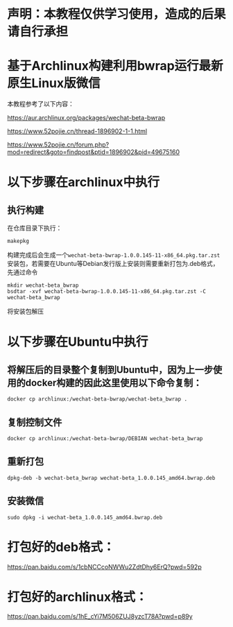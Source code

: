 # 声明：本教程仅供学习使用，造成的后果请自行承担

# 基于Archlinux构建利用bwrap运行最新原生Linux版微信
本教程参考了以下内容：  

https://aur.archlinux.org/packages/wechat-beta-bwrap  

https://www.52pojie.cn/thread-1896902-1-1.html  

https://www.52pojie.cn/forum.php?mod=redirect&goto=findpost&ptid=1896902&pid=49675160  

# 以下步骤在archlinux中执行
## 执行构建
在仓库目录下执行：
```shell
makepkg
```
构建完成后会生成一个`wechat-beta-bwrap-1.0.0.145-11-x86_64.pkg.tar.zst`安装包，若需要在Ubuntu等Debian发行版上安装则需要重新打包为.deb格式，
先通过命令
```shell
mkdir wechat-beta_bwrap
bsdtar -xvf wechat-beta-bwrap-1.0.0.145-11-x86_64.pkg.tar.zst -C wechat-beta_bwrap
```
将安装包解压
# 以下步骤在Ubuntu中执行
## 将解压后的目录整个复制到Ubuntu中，因为上一步使用的docker构建的因此这里使用以下命令复制：
```shell
docker cp archlinux:/wechat-beta-bwrap/wechat-beta_bwrap .
```
## 复制控制文件
```shell
docker cp archlinux:/wechat-beta-bwrap/DEBIAN wechat-beta_bwrap
```
## 重新打包
```shell
dpkg-deb -b wechat-beta_bwrap wechat-beta_1.0.0.145_amd64.bwrap.deb
```
## 安装微信
```shell
sudo dpkg -i wechat-beta_1.0.0.145_amd64.bwrap.deb
```
# 打包好的deb格式：
https://pan.baidu.com/s/1cbNCCcoNWWu2ZdtDhy6ErQ?pwd=592p  

# 打包好的archlinux格式：
https://pan.baidu.com/s/1hE_cYi7M506ZUJ8yzcT78A?pwd=p89y  

